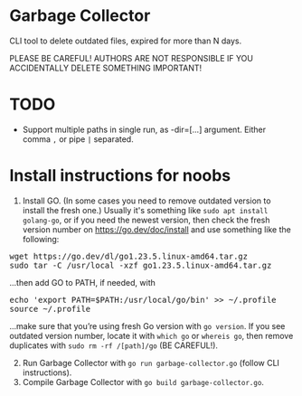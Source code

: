 # Garbage Collector

CLI tool to delete outdated files, expired for more than N days.

PLEASE BE CAREFUL! AUTHORS ARE NOT RESPONSIBLE IF YOU ACCIDENTALLY DELETE SOMETHING IMPORTANT!

# TODO
* Support multiple paths in single run, as -dir=[...] argument. Either comma `,` or pipe `|` separated.

# Install instructions for noobs

1. Install GO. (In some cases you need to remove outdated version to install the fresh one.)
Usually it's something like `sudo apt install golang-go`, or if you need the newest version, then check the fresh version number on https://go.dev/doc/install and use something like the following:
<pre>wget https://go.dev/dl/go1.23.5.linux-amd64.tar.gz
sudo tar -C /usr/local -xzf go1.23.5.linux-amd64.tar.gz</pre>
...then add GO to PATH, if needed, with
<pre>echo 'export PATH=$PATH:/usr/local/go/bin' >> ~/.profile
source ~/.profile</pre>
...make sure that you’re using fresh Go version with `go version`. If you see outdated version number, locate it with `which go` or `whereis go`, then remove duplicates with `sudo rm -rf /[path]/go` (BE CAREFUL!).

2. Run Garbage Collector with `go run garbage-collector.go` (follow CLI instructions).
3. Compile Garbage Collector with `go build garbage-collector.go`.
